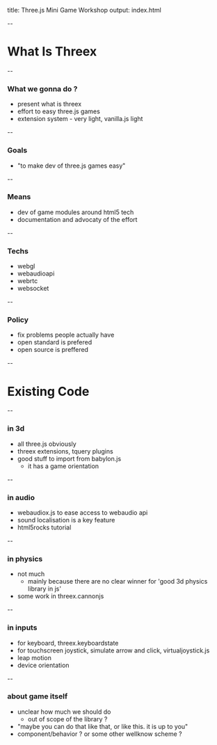 title: Three.js Mini Game Workshop 
output: index.html

--
# What Is Threex
  
--

### What we gonna do ?

* present what is threex
* effort to easy three.js games
* extension system - very light, vanilla.js light

--

### Goals

* "to make dev of three.js games easy"

--

### Means 

* dev of game modules around html5 tech
* documentation and advocaty of the effort

--

### Techs

* webgl
* webaudioapi
* webrtc
* websocket

--

### Policy

* fix problems people actually have
* open standard is prefered
* open source is preffered

--

# Existing Code

--

### in 3d

* all three.js obviously
* threex extensions, tquery plugins
* good stuff to import from babylon.js 
  * it has a game orientation

--

### in audio

* webaudiox.js to ease access to webaudio api
* sound localisation is a key feature
* html5rocks tutorial

--

### in physics

* not much
  * mainly because there are no clear winner for 'good 3d physics library in js'
* some work in threex.cannonjs

--

### in inputs

* for keyboard, threex.keyboardstate
* for touchscreen joystick, simulate arrow and click, virtualjoystick.js
* leap motion
* device orientation

--

### about game itself

* unclear how much we should do 
  * out of scope of the library ?
* "maybe you can do that like that, or like this. it is up to you"
* component/behavior ? or some other wellknow scheme ?
